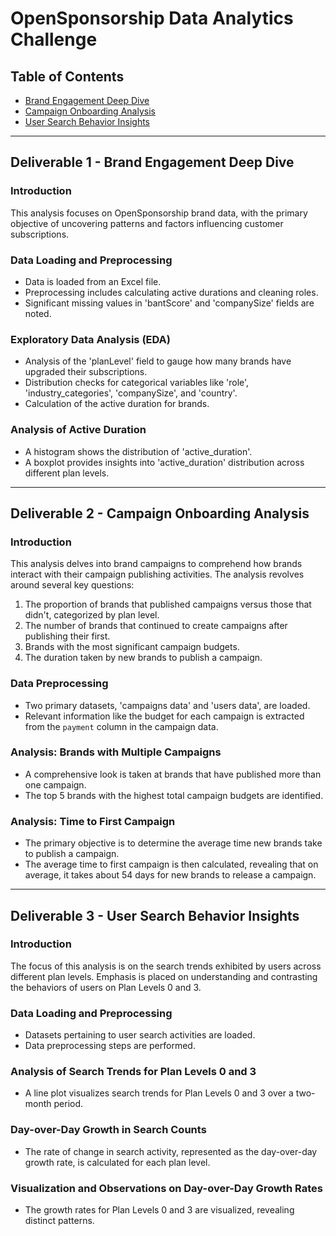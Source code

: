 # OpenSponsorship Data Analytics Challenge

## Table of Contents
- [Brand Engagement Deep Dive](#brand-engagement-deep-dive)
- [Campaign Onboarding Analysis](#campaign-onboarding-analysis)
- [User Search Behavior Insights](#user-search-behavior-insights)

---

## Deliverable 1 - Brand Engagement Deep Dive

### Introduction
This analysis focuses on OpenSponsorship brand data, with the primary objective of uncovering patterns and factors influencing customer subscriptions.

### Data Loading and Preprocessing
- Data is loaded from an Excel file.
- Preprocessing includes calculating active durations and cleaning roles.
- Significant missing values in 'bantScore' and 'companySize' fields are noted.

### Exploratory Data Analysis (EDA)
- Analysis of the 'planLevel' field to gauge how many brands have upgraded their subscriptions.
- Distribution checks for categorical variables like 'role', 'industry_categories', 'companySize', and 'country'.
- Calculation of the active duration for brands.

### Analysis of Active Duration
- A histogram shows the distribution of 'active_duration'.
- A boxplot provides insights into 'active_duration' distribution across different plan levels.

---

## Deliverable 2 - Campaign Onboarding Analysis

### Introduction
This analysis delves into brand campaigns to comprehend how brands interact with their campaign publishing activities. The analysis revolves around several key questions:
1. The proportion of brands that published campaigns versus those that didn't, categorized by plan level.
2. The number of brands that continued to create campaigns after publishing their first.
3. Brands with the most significant campaign budgets.
4. The duration taken by new brands to publish a campaign.

### Data Preprocessing
- Two primary datasets, 'campaigns data' and 'users data', are loaded.
- Relevant information like the budget for each campaign is extracted from the `payment` column in the campaign data.

### Analysis: Brands with Multiple Campaigns
- A comprehensive look is taken at brands that have published more than one campaign.
- The top 5 brands with the highest total campaign budgets are identified.

### Analysis: Time to First Campaign
- The primary objective is to determine the average time new brands take to publish a campaign.
- The average time to first campaign is then calculated, revealing that on average, it takes about 54 days for new brands to release a campaign.

---

## Deliverable 3 - User Search Behavior Insights

### Introduction
The focus of this analysis is on the search trends exhibited by users across different plan levels. Emphasis is placed on understanding and contrasting the behaviors of users on Plan Levels 0 and 3.

### Data Loading and Preprocessing
- Datasets pertaining to user search activities are loaded.
- Data preprocessing steps are performed.

### Analysis of Search Trends for Plan Levels 0 and 3
- A line plot visualizes search trends for Plan Levels 0 and 3 over a two-month period.

### Day-over-Day Growth in Search Counts
- The rate of change in search activity, represented as the day-over-day growth rate, is calculated for each plan level.

### Visualization and Observations on Day-over-Day Growth Rates
- The growth rates for Plan Levels 0 and 3 are visualized, revealing distinct patterns.
